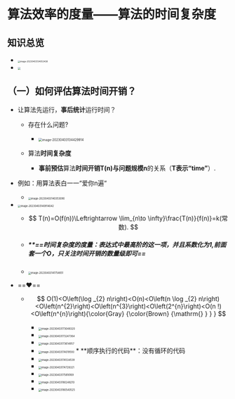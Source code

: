 # 算法效率的度量——算法的时间复杂度



## 知识总览

* <img src="https://cvp.oss-cn-shanghai.aliyuncs.com/picgo/202304031340520.png" alt="image-20230403134053438" style="zoom: 33%;" />

* <img src="https://cvp.oss-cn-shanghai.aliyuncs.com/picgo/202304031806661.png" style="zoom:40%;" />



## （一）如何评估算法时间开销？

* 让算法先运行，**事后统计**运行时间？

  * 存在什么问题?
    * <img src="https://cvp.oss-cn-shanghai.aliyuncs.com/picgo/202304031344021.png" alt="image-20230403134429914" style="zoom:50%;" />

  * 算法**时间复杂度**
    * **事前预估**算法**时间开销T(n)**与**问题规模n**的关系（**T表示“time”**）.

* 例如：用算法表白一一“爱你n遍“

  * <img src="https://cvp.oss-cn-shanghai.aliyuncs.com/picgo/202304031403224.png" alt="image-20230403140353090" style="zoom: 40%;" />

* <img src="https://cvp.oss-cn-shanghai.aliyuncs.com/picgo/202304031409157.png" alt="image-20230403140914042" style="zoom:40%;" />

  * $$
    T(n)=O(f(n))\Leftrightarrow \lim_{n\to \infty}\frac{T(n)}{f(n)}=k(常数).
    $$

  * ##### **==时间复杂度的度量：表达式中最高阶的这一项，并且系数化为1,前面套一个O，只关注时间开销的数量级即可==

  * <img src="https://cvp.oss-cn-shanghai.aliyuncs.com/picgo/202304031417768.png" alt="image-20230403141754651" style="zoom: 40%;" />
* ==:heart:==
    * $$
    O(1)<O\left(\log _{2} n\right)<O(n)<O\left(n \log _{2} n\right)<O\left(n^{2}\right)<O\left(n^{3}\right)<O\left(2^{n}\right)<O(n !)<O\left(n^{n}\right){\color{Gray} {\color{Brown} {\mathrm{} } } }
    $$

      * <img src="https://cvp.oss-cn-shanghai.aliyuncs.com/picgo/202304031730433.png" alt="image-20230403173048320" style="zoom: 40%;" />
    
      * <img src="https://cvp.oss-cn-shanghai.aliyuncs.com/picgo/202304031732535.png" alt="image-20230403173247364" style="zoom: 40%;" />
    
      * <img src="https://cvp.oss-cn-shanghai.aliyuncs.com/picgo/202304031736226.png" alt="image-20230403173614957" style="zoom:40%;" />
    
      * <img src="https://cvp.oss-cn-shanghai.aliyuncs.com/picgo/202304031740735.png" alt="image-20230403174019593" style="zoom:40%;" />
        * **顺序执行的代码**：没有循环的代码
      * <img src="https://cvp.oss-cn-shanghai.aliyuncs.com/picgo/202304031745707.png" alt="image-20230403174534539" style="zoom:40%;" />
    
      * <img src="https://cvp.oss-cn-shanghai.aliyuncs.com/picgo/202304031747563.png" alt="image-20230403174728321" style="zoom:40%;" />
    
      * <img src="https://cvp.oss-cn-shanghai.aliyuncs.com/picgo/202304031758331.png" alt="image-20230403175816169" style="zoom:40%;" />
    
      * <img src="https://cvp.oss-cn-shanghai.aliyuncs.com/picgo/202304031802389.png" alt="image-20230403180248210" style="zoom:40%;" />
    
      * <img src="https://cvp.oss-cn-shanghai.aliyuncs.com/picgo/202304031805595.png" alt="image-20230403180540525" style="zoom:40%;" />
    